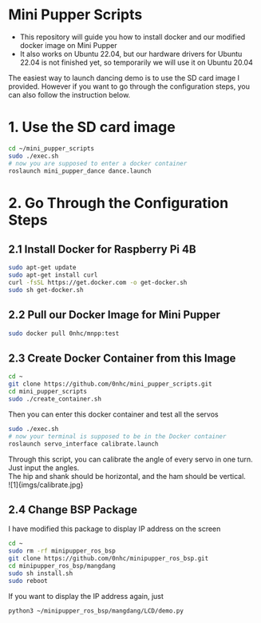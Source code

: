 # Mini Pupper Scripts

* This repository will guide you how to install docker and our modified docker image on Mini Pupper
* It also works on Ubuntu 22.04, but our hardware drivers for Ubuntu 22.04 is not finished yet, so temporarily we will use it on Ubuntu 20.04

The easiest way to launch dancing demo is to use the SD card image I provided. However if you want to go through the configuration steps, you can also follow the instruction below.

# 1. Use the SD card image

```sh
cd ~/mini_pupper_scripts
sudo ./exec.sh
# now you are supposed to enter a docker container
roslaunch mini_pupper_dance dance.launch
```

# 2. Go Through the Configuration Steps

## 2.1 Install Docker for Raspberry Pi 4B

```sh
sudo apt-get update
sudo apt-get install curl
curl -fsSL https://get.docker.com -o get-docker.sh
sudo sh get-docker.sh
```

## 2.2 Pull our Docker Image for Mini Pupper

```sh
sudo docker pull 0nhc/mnpp:test
```

## 2.3 Create Docker Container from this Image

```sh
cd ~
git clone https://github.com/0nhc/mini_pupper_scripts.git
cd mini_pupper_scripts
sudo ./create_container.sh
```

Then you can enter this docker container and test all the servos

```sh
sudo ./exec.sh
# now your terminal is supposed to be in the Docker container
roslaunch servo_interface calibrate.launch
```
Through this script, you can calibrate the angle of every servo in one turn. Just input the angles.</br>
The hip and shank should be horizontal, and the ham should be vertical.</br>
![1]{imgs/calibrate.jpg}
## 2.4 Change BSP Package

I have modified this package to display IP address on the screen

```sh
cd ~
sudo rm -rf minipupper_ros_bsp
git clone https://github.com/0nhc/minipupper_ros_bsp.git
cd minipupper_ros_bsp/mangdang
sudo sh install.sh
sudo reboot
```

If you want to display the IP address again, just

```sh
python3 ~/minipupper_ros_bsp/mangdang/LCD/demo.py
```
